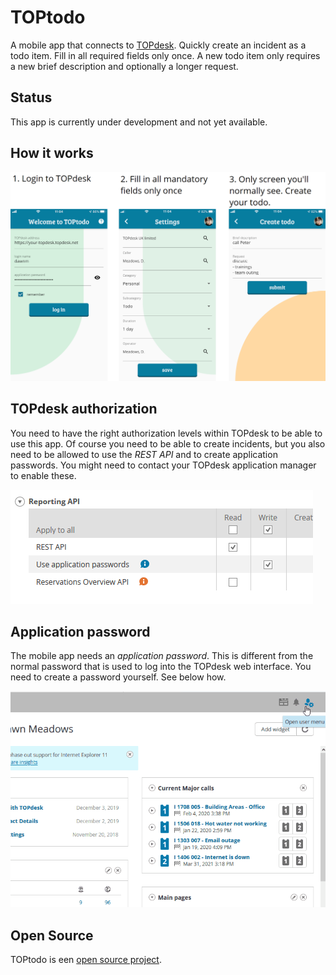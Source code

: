 <meta property="og:image" content="https://repository-images.githubusercontent.com/218081395/e2f9aa00-2e22-11ea-9395-d6a897f88c0c" />

# TOPtodo

A mobile app that connects to [TOPdesk](https://topdesk.com). Quickly create an incident as a todo item. Fill in all required fields only once. A new todo item only requires a new brief description and optionally a longer request.

## Status

This app is currently under development and not yet available.

## How it works

![flow](./docs/flow.png)

## TOPdesk authorization

You need to have the right authorization levels within TOPdesk to be able to use this app. Of course you need to be able to create incidents, but you also need to be allowed to use the *REST API* and to create application passwords. You might need to contact your TOPdesk application manager to enable these.

![authorization-api](./docs/authorization-api.png)

## Application password

The mobile app needs an *application password*. This is different from the normal password that is used to log into the TOPdesk web interface. You need to create a password yourself. See below how.

![create-application-password](./docs/create-app-password.gif)

## Open Source

TOPtodo is een [open source project](https://github.com/bennorichters/TOPtodo/).


